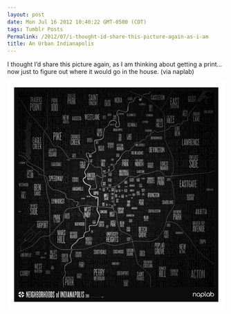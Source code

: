 ```yaml
---
layout: post
date: Mon Jul 16 2012 10:40:22 GMT-0500 (CDT)
tags: Tumblr Posts
Permalink: /2012/07/i-thought-id-share-this-picture-again-as-i-am
title: An Urban Indianapolis
---
```


I thought I&rsquo;d share this picture again, as I am thinking about getting a print&hellip; now just to figure out where it would go in the house. (via naplab)

![](/public/assets/tumblr/tumblr_m79fjagAxd1qa4klho1_1280.jpg)
